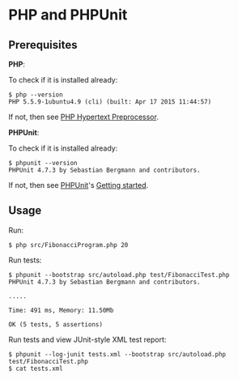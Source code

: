 PHP and PHPUnit
===============

Prerequisites
-------------

**PHP**:

To check if it is installed already:

    $ php --version
    PHP 5.5.9-1ubuntu4.9 (cli) (built: Apr 17 2015 11:44:57) 

If not, then see [PHP Hypertext Preprocessor](http://php.net/).

**PHPUnit**:

To check if it is installed already:

    $ phpunit --version
    PHPUnit 4.7.3 by Sebastian Bergmann and contributors.

If not, then see [PHPUnit](https://phpunit.de/)'s [Getting started](https://phpunit.de/getting-started.html).

Usage
-----

Run:

    $ php src/FibonacciProgram.php 20

Run tests:

    $ phpunit --bootstrap src/autoload.php test/FibonacciTest.php
    PHPUnit 4.7.3 by Sebastian Bergmann and contributors.
    
    .....
    
    Time: 491 ms, Memory: 11.50Mb
    
    OK (5 tests, 5 assertions)

Run tests and view JUnit-style XML test report:

    $ phpunit --log-junit tests.xml --bootstrap src/autoload.php test/FibonacciTest.php
    $ cat tests.xml
